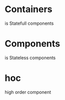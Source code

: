 # Containers 
  is Statefull components
# Components 
  is Stateless components

# hoc 
  high order component
